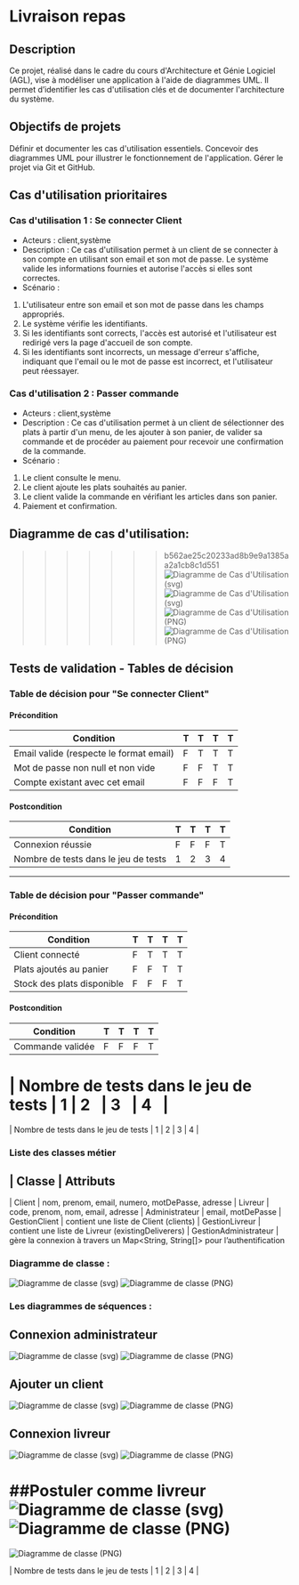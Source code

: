 # Livraison repas

## Description
Ce projet, réalisé dans le cadre du cours d'Architecture et Génie Logiciel (AGL), vise à modéliser une application à l'aide de diagrammes UML. Il permet d’identifier les cas d'utilisation clés et de documenter l'architecture du système.                                                                                                                       

## Objectifs de projets
Définir et documenter les cas d'utilisation essentiels.
Concevoir des diagrammes UML pour illustrer le fonctionnement de l'application.
Gérer le projet via Git et GitHub.

## Cas d'utilisation prioritaires
### Cas d'utilisation 1 : Se connecter Client
- Acteurs : client,système
- Description : Ce cas d'utilisation permet à un client de se connecter à son compte en utilisant son email et son mot de passe. Le système valide les informations fournies et autorise l'accès si elles sont correctes.
- Scénario : 
1. L'utilisateur entre son email et son mot de passe dans les champs appropriés.
2. Le système vérifie les identifiants.
3. Si les identifiants sont corrects, l'accès est autorisé et l'utilisateur est redirigé vers la page d'accueil de son compte.
4. Si les identifiants sont incorrects, un message d'erreur s'affiche, indiquant que l'email ou le mot de passe est incorrect, et l'utilisateur peut réessayer.

### Cas d'utilisation 2 : Passer commande
- Acteurs : client,système
- Description : Ce cas d'utilisation permet à un client de sélectionner des plats à partir d'un menu, de les ajouter à son panier, de valider sa commande et de procéder au paiement pour recevoir une confirmation de la commande.
- Scénario : 
1. Le client consulte le menu.
2. Le client ajoute les plats souhaités au panier.
3. Le client valide la commande en vérifiant les articles dans son panier.
4. Paiement et confirmation.

## Diagramme de cas d'utilisation:

>>>>>>> b562ae25c20233ad8b9e9a1385aa2a1cb8c1d551
![Diagramme de Cas d'Utilisation (svg)](Diagrammes/usecase.svg)
![Diagramme de Cas d'Utilisation (svg)](Diagrammes/usecase2.svg)
![Diagramme de Cas d'Utilisation (PNG)](Diagrammes/usecase.png)
![Diagramme de Cas d'Utilisation (PNG)](Diagrammes/usecase2.png)

## Tests de validation - Tables de décision
### Table de décision pour "Se connecter Client"

#### Précondition

| Condition                               | T   | T   | T   | T   |
| --------------------------------------- | --- | --- | --- | --- |
| Email valide (respecte le format email) | F   | T   | T   | T   |
| Mot de passe non null et non vide       | F   | F   | T   | T   |
| Compte existant avec cet email          | F   | F   | F   | T   |

#### Postcondition

| Condition                            | T   | T   | T   | T   |
| ------------------------------------ | --- | --- | --- | --- |
| Connexion réussie                    | F   | F   | F   | T   |
| Nombre de tests dans le jeu de tests | 1   | 2   | 3   | 4   |

---

### Table de décision pour "Passer commande"

#### Précondition

| Condition                  | T   | T   | T   | T   |
| -------------------------- | --- | --- | --- | --- |
| Client connecté            | F   | T   | T   | T   |
| Plats ajoutés au panier    | F   | F   | T   | T   |
| Stock des plats disponible | F   | F   | F   | T   |

#### Postcondition

| Condition                            | T   | T   | T   | T   |
| ------------------------------------ | --- | --- | --- | --- |
| Commande validée                     | F   | F   | F   | T   |

| Nombre de tests dans le jeu de tests | 1   | 2   | 3   | 4   |
=======
| Nombre de tests dans le jeu de tests | 1   | 2   | 3   | 4   |

### Liste des classes métier

| Classe	                          | Attributs
--------------------------------------------------------------------------------------------------------------------
| Client	                          | nom, prenom, email, numero, motDePasse, adresse
| Livreur	                          | code, prenom, nom, email, adresse
| Administrateur                      | email, motDePasse
| GestionClient	                      | contient une liste de Client (clients)
| GestionLivreur                      | contient une liste de Livreur (existingDeliverers)
| GestionAdministrateur	              | gère la connexion à travers un Map<String, String[]> pour l’authentification

### Diagramme de classe :

![Diagramme de classe (svg)](Diagrammes/Diagdeclasse.svg)
![Diagramme de classe (PNG)](Diagrammes/Diagdeclasse.png)

### Les diagrammes de séquences :

## Connexion administrateur
![Diagramme de classe (svg)](Diagrammes/Connexion_administrateur.svg)
![Diagramme de classe (PNG)](Diagrammes/Connexion_administrateur.png)

## Ajouter un client
![Diagramme de classe (svg)](Diagrammes/Ajouter_un_client.svg)
![Diagramme de classe (PNG)](Diagrammes/Ajouter_un_client.png)

## Connexion livreur
![Diagramme de classe (svg)](Diagrammes/Connexion_livreur.svg)
![Diagramme de classe (PNG)](Diagrammes/Connexion_livreur.png)

##Postuler comme livreur
![Diagramme de classe (svg)](Diagrammes/Postuler_comme_livreur.svg)
![Diagramme de classe (PNG)](Diagrammes/Postuler_comme_livreur.png)
=======
![Diagramme de classe (PNG)](Diagrammes/Postuler_comme_livreur.png)

| Nombre de tests dans le jeu de tests | 1   | 2   | 3   | 4   |
